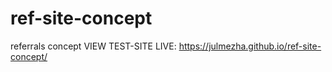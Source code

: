 # ref-site-concept
referrals concept
VIEW TEST-SITE LIVE:
https://julmezha.github.io/ref-site-concept/
